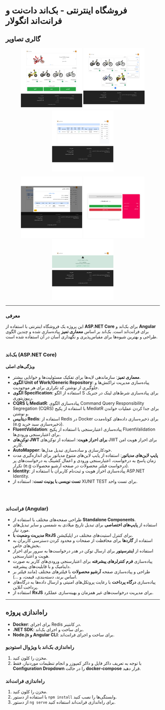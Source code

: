 # فروشگاه اینترنتی - بک‌اند دات‌نت و فرانت‌اند انگولار

## گالری تصاویر

<p align="center">
  <img src="images/11.jpg" width="200"/>
  <img src="images/12.jpg" width="200"/>
  <img src="images/13.jpg" width="200"/>
</p>

<p align="center">
  <img src="images/14.jpg" width="200"/>
  <img src="images/15.jpg" width="200"/>
  <img src="images/16.jpg" width="200"/>
</p>

---

### معرفی
<p align="justify">

این پروژه یک فروشگاه اینترنتی با استفاده از **ASP.NET Core** برای بک‌اند و **Angular** برای فرانت‌اند است. بک‌اند بر اساس **معماری تمیز** پیاده‌سازی شده و چندین الگوی طراحی و بهترین شیوه‌ها برای مقیاس‌پذیری و نگهداری آسان در آن استفاده شده است.
<br>
<br>

### بک‌اند (ASP.NET Core)

#### ویژگی‌های اصلی
- **معماری تمیز**: سازماندهی لایه‌ها برای تفکیک مسئولیت‌ها و خوانایی بیشتر.
- **الگوی Unit of Work/Generic Repository**: پیاده‌سازی مدیریت تراکنش‌ها و جلوگیری از نوشتن کد تکراری برای هر موجودیت.
- **الگوی Specification**: استفاده از الگو S برای پیاده‌سازی شرط‌های لینک در جنریک ریپوزیتوری.
- **CQRS با MediatR**: پیاده‌سازی الگوی Command Query Responsibility Segregation (CQRS) با استفاده از پکیج MediatR برای جدا کردن عملیات خواندن و نوشتن.
- **دیتابیس Redis**: استفاده از Redis در Docker برای ذخیره‌سازی داده‌های کوتاه‌مدت (e.g ذخیره‌سازی سبد خرید).
- **FluentValidation**: پیاده‌سازی اعتبارسنجی با استفاده از پکیج FluentValidation برای اعتبارسنجی ورودی‌ها.
- **توکن‌های JWT برای احراز هویت**: استفاده از توکن‌های JWT برای احراز هویت امن کاربر.
- **AutoMapper**: خودکارسازی و ساده‌سازی تبدیل مدل‌ها.
- **پایپ لاین‌های مدیاتور**: استفاده از پایپ لاین‌های متنوع مدیاتور برای اندازه‌گیری مدت زمان پاسخ به درخواست، اعتبارسنجی ورودی و اعمال کشینگ به درخواست‌های پر تکرار (e.g درخواست فیلتر محصولات در صفحه آرشیو محصولات).
- **Identity**: پیاده‌سازی احراز هویت و ثبت‌نام کاربران با استفاده از ASP.NET Identity.
- **تست نویسی با یونیت تست**: استفاده از XUNIT TEST برای تست واحد.

<br>
<br>


### فرانت‌اند (Angular)

- طراحی صفحه‌های مختلف با استفاده از **Standalone Components**.
- استفاده از **پایپ‌های اختصاصی** برای تبدیل تاریخ میلادی به شمسی و سایر تبدیل‌های مورد نیاز.
- **مدیریت وضعیت با RxJS** برای کنترل استیت‌های مختلف در اپلیکیشن.
- استفاده از **گاردها** برای محافظت از صفحات و محدود کردن دسترسی کاربران به بخش‌های خاص.
- استفاده از **اینترسپتور** برای ارسال توکن در هدر درخواست‌ها به سرور برای احراز هویت و اعتبارسنجی.
- پیاده‌سازی **فرم کنترلرهای پیشرفته** برای اعتبارسنجی ورودی‌های کاربر به صورت داینامیک و با قابلیت‌های پیشرفته.
- طراحی و پیاده‌سازی صفحه **آرشیو محصولات** با فیلترهای مختلف (مانند فیلتر بر اساس برند، دسته‌بندی، قیمت، و ...).
- پیاده‌سازی **درگاه پرداخت** با رعایت پروتکل‌های امنیتی و ارسال داده‌ها به درگاه‌های پرداخت آنلاین.
- استفاده از **RxJS** برای مدیریت درخواست‌های غیر همزمان و بهینه‌سازی عملکرد.


---

## راه‌اندازی پروژه

- **Docker**: برای اجرای Redis در کانتینر.
- **.NET SDK**: برای ساخت و اجرای بک‌اند.
- **Node.js و Angular CLI**: برای ساخت و اجرای فرانت‌اند.

### راه‌اندازی بک‌اند با ویژوال استودیو
1. مخزن را کلون کنید.
2. با توجه به تعریف داکر فایل و داکر کمپوزر و انجام تنظیمات موردنیاز، فقط **Configuration Dropdown** را در حالت **docker-compose** قرار دهید.

### راه‌اندازی فرانت‌اند
1. مخزن را کلون کنید.
2. با استفاده از دستور `npm install` وابستگی‌ها را نصب کنید.
3. از دستور `ng serve` برای راه‌اندازی فرانت‌اند استفاده کنید.
